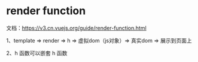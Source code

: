 # render function

文档：https://v3.cn.vuejs.org/guide/render-function.html

1、template => render => h => 虚拟dom（js对象）=> 真实dom => 展示到页面上

2、h 函数可以嵌套 h 函数